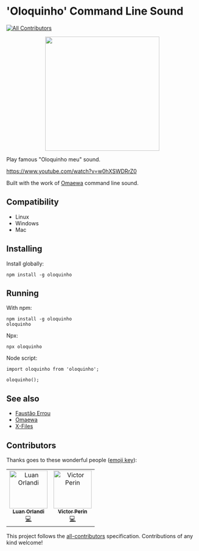# 'Oloquinho' Command Line Sound
[![All Contributors](https://img.shields.io/badge/all_contributors-2-orange.svg?style=flat-square)](#contributors)

<div style="text-align: center">
    <img src="./oloquinho.jpg" height="300"/>
</div>

Play famous "Oloquinho meu" sound.

https://www.youtube.com/watch?v=w0hXSWDRrZ0

Built with the work of [Omaewa](https://github.com/BrOrlandi/omaewa) command line sound.

## Compatibility

- Linux
- Windows
- Mac

## Installing

Install globally:

    npm install -g oloquinho

## Running

With npm:

    npm install -g oloquinho
    oloquinho

Npx:

    npx oloquinho

Node script:

    import oloquinho from 'oloquinho';

    oloquinho();

## See also

 - [Faustão Errou](https://github.com/BrOrlandi/faustao-errou/)
 - [Omaewa](https://github.com/BrOrlandi/omaewa/)
 - [X-Files](https://github.com/BrOrlandi/xfiles/)
## Contributors

Thanks goes to these wonderful people ([emoji key](https://allcontributors.org/docs/en/emoji-key)):

<!-- ALL-CONTRIBUTORS-LIST:START - Do not remove or modify this section -->
<!-- prettier-ignore -->
<table><tr><td align="center"><a href="http://luanorlandi.github.io"><img src="https://avatars1.githubusercontent.com/u/6919329?v=4" width="100px;" alt="Luan Orlandi"/><br /><sub><b>Luan Orlandi</b></sub></a><br /><a href="https://github.com/oloquinho/oloquinho/commits?author=luanorlandi" title="Code">💻</a></td><td align="center"><a href="http://victorperin.ninja"><img src="https://avatars2.githubusercontent.com/u/5847145?v=4" width="100px;" alt="Victor Perin"/><br /><sub><b>Victor Perin</b></sub></a><br /><a href="https://github.com/oloquinho/oloquinho/commits?author=victorperin" title="Code">💻</a></td></tr></table>

<!-- ALL-CONTRIBUTORS-LIST:END -->

This project follows the [all-contributors](https://github.com/all-contributors/all-contributors) specification. Contributions of any kind welcome!